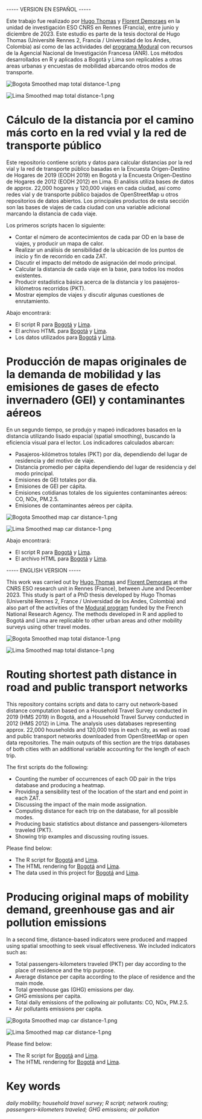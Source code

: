 ----- VERSION EN ESPAÑOL -----

Este trabajo fue realizado por [Hugo Thomas](https://perso.univ-rennes2.fr/hugo.thomas) y [Florent Demoraes](https://perso.univ-rennes2.fr/florent.demoraes) en la unidad de investigación ESO CNRS en Rennes (Francia), entre junio y diciembre de 2023. Este estudio es parte de la tesis doctoral de Hugo Thomas (Université Rennes 2, Francia / Universidad de los Andes, Colombia) así como de las actividades del [programa Modural](https://modural.hypotheses.org/le-projet-modural/el-proyecto) con recursos de la Agencial Nacional de Investigación Francesa (ANR). Los métodos desarrollados en R y aplicados a Bogotá y Lima son replicables a otras areas urbanas y encuestas de mobilidad abarcando otros modos de transporte.

![Bogota Smoothed map total distance-1.png](https://github.com/ESO-Rennes/Network_Routing_Mapping/blob/main/Bogota%20Smoothed%20map%20total%20distance-1.png)

![Lima Smoothed map total distance-1.png](https://github.com/ESO-Rennes/Network_Routing_Mapping/blob/main/Lima%20Smoothed%20map%20total%20distance-1.png)

# Cálculo de la distancia por el camino más corto en la red vvial y la red de transporte público

Este repositorio contiene scripts y datos para calcular distancias por la red vial y la red de transporte público basadas en la Encuesta Origen-Destino de Hogares de 2019 (EODH 2019) en Bogotá y la Encuesta Origen-Destino de Hogares de 2012 (EODH 2012) en Lima. El análisis utiliza bases de datos de approx. 22,000 hogares y 120,000 viajes en cada ciudad, así como redes vial y de transporte público bajados de OpenStreetMap u otros repositorios de datos abiertos. Los principales productos de esta sección son las bases de viajes de cada ciudad con una variable adicional marcando la distancia de cada viaje.

Los primeros scripts hacen lo siguiente:

* Contar el número de acontecimientos de cada par OD en la base de viajes, y producir un mapa de calor.
* Realizar un análisis de sensibilidad de la ubicación de los puntos de inicio y fin de recorrido en cada ZAT.
* Discutir el impacto del método de asignación del modo principal.
* Calcular la distancia de cada viaje en la base, para todos los modos existentes.
* Producir estadística básica acerca de la distancia y los pasajeros-kilómetros recorridos (PKT).
* Mostrar ejemplos de viajes y discutir algunas cuestiones de enrutamiento.

Abajo encontrará:

* El script R para [Bogotá](Bogota_Routing_Distance_4.Rmd) y [Lima](Lima_Routing_Distance_v2.Rmd).
* El archivo HTML para [Bogotá](https://htmlpreview.github.io/?https://github.com/ESO-Rennes/Network_Routing_Mapping/blob/main/Bogota_Routing_Distance_4.html) y [Lima](https://htmlpreview.github.io/?https://github.com/ESO-Rennes/Network_Routing_Mapping/blob/main/Lima_Routing_Distance_v2.html).
* Los datos utilizados para [Bogotá](https://bit.ly/42mtehp) y [Lima](https://bit.ly/3Ou7fzh).

# Producción de mapas originales de la demanda de mobilidad y las emisiones de gases de efecto invernadero (GEI) y contaminantes aéreos

En un segundo tiempo, se produjo y mapeó indicadores basados en la distancia utilizando lisado espacial (spatial smoothing), buscando la eficiencia visual para el lector. Los indicadores calculados abarcan:

* Pasajeros-kilómetros totales (PKT) por día, dependiendo del lugar de residencia y del motivo de viaje.
* Distancia promedio per cápita dependiendo del lugar de residencia y del modo principal.
* Emisiones de GEI totales por día.
* Emisiones de GEI per cápita.
* Emisiones cotidianas totales de los siguientes contaminantes aéreos: CO, NOx, PM.2.5.
* Emisiones de contaminantes aéreos per cápita.

![Bogota Smoothed map car distance-1.png](https://github.com/ESO-Rennes/Network_Routing_Mapping/blob/main/Bogota%20Smoothed%20map%20car%20distance-1.png)

![Lima Smoothed map car distance-1.png](https://github.com/ESO-Rennes/Network_Routing_Mapping/blob/main/Lima%20Smoothed%20map%20car%20distance-1.png)

Abajo encontrará:
* El script R para [Bogotá](Bogota_Distance_Mapping_EN.Rmd) y [Lima](Lima_Distance_Mapping_EN.Rmd).
* El archivo HTML para [Bogotá](https://htmlpreview.github.io/?https://github.com/ESO-Rennes/Network_Routing_Mapping/blob/main/Bogota_Distance_Mapping_EN.html) y [Lima](https://htmlpreview.github.io/?https://github.com/ESO-Rennes/Network_Routing_Mapping/blob/main/Lima_Distance_Mapping_EN.html).


----- ENGLISH VERSION -----

This work was carried out by [Hugo Thomas](https://perso.univ-rennes2.fr/hugo.thomas) and [Florent Demoraes](https://perso.univ-rennes2.fr/florent.demoraes) at the CNRS ESO research unit in Rennes (France), between June and December 2023. This study is part of a PhD thesis developed by Hugo Thomas (Université Rennes 2, France / Universidad de los Andes, Colombia) and also part of the activities of the [Modural program](https://modural.hypotheses.org/le-projet) funded by the French National Research Agency. The methods developed in R and applied to Bogotá and Lima are replicable to other urban areas and other mobility surveys using other travel modes.

![Bogota Smoothed map total distance-1.png](https://github.com/ESO-Rennes/Network_Routing_Mapping/blob/main/Bogota%20Smoothed%20map%20total%20distance-1.png)

![Lima Smoothed map total distance-1.png](https://github.com/ESO-Rennes/Network_Routing_Mapping/blob/main/Lima%20Smoothed%20map%20total%20distance-1.png)

# Routing shortest path distance in road and public transport networks

This repository contains scripts and data to carry out network-based distance computation based on a Household Travel Survey conducted in 2019 (HMS 2019) in Bogotá, and a Household Travel Survey conducted in 2012 (HMS 2012) in Lima. The analysis uses databases representing approx. 22,000 households and 120,000 trips in each city, as well as road and public transport networks downloaded from OpenStreetMap or open data repositories. The main outputs of this section are the trips databases of both cities with an additional variable accounting for the length of  each trip. 

The first scripts do the following:

* Counting the number of occurrences of each OD pair in the trips database and producing a heatmap.
* Providing a sensibility test of the location of the start and end point in each ZAT.
* Discussing the impact of the main mode assignation.
* Computing distance for each trip on the database, for all possible modes.
* Producing basic statistics about distance and passengers-kilometers traveled (PKT).
* Showing trip examples and discussing routing issues.

Please find below:

* The R script for [Bogotá](Bogota_Routing_Distance_4.Rmd) and [Lima](Lima_Routing_Distance_v2.Rmd).
* The HTML rendering for [Bogotá](https://htmlpreview.github.io/?https://github.com/ESO-Rennes/Network_Routing_Mapping/blob/main/Bogota_Routing_Distance_4.html) and [Lima](https://htmlpreview.github.io/?https://github.com/ESO-Rennes/Network_Routing_Mapping/blob/main/Lima_Routing_Distance_v2.html).
* The data used in this project for [Bogotá](https://bit.ly/42mtehp) and [Lima](https://bit.ly/3Ou7fzh).

# Producing original maps of mobility demand, greenhouse gas and air pollution emissions

In a second time, distance-based indicators were produced and mapped using spatial smoothing to seek visual effectiveness. We included indicators such as:

* Total passengers-kilometers traveled (PKT) per day according to the place of residence and the trip purpose.
* Average distance per capita according to the place of residence and the main mode.
* Total greenhouse gas (GHG) emissions per day.
* GHG emissions per capita.
* Total daily emissions of the pollowing air pollutants: CO, NOx, PM.2.5.
* Air pollutants emissions per capita.

![Bogota Smoothed map car distance-1.png](https://github.com/ESO-Rennes/Network_Routing_Mapping/blob/main/Bogota%20Smoothed%20map%20car%20distance-1.png)

![Lima Smoothed map car distance-1.png](https://github.com/ESO-Rennes/Network_Routing_Mapping/blob/main/Lima%20Smoothed%20map%20car%20distance-1.png)

 Please find below:
* The R script for [Bogotá](Bogota_Distance_Mapping_EN.Rmd) and [Lima](Lima_Distance_Mapping_EN.Rmd).
* The HTML rendering for [Bogotá](https://htmlpreview.github.io/?https://github.com/ESO-Rennes/Network_Routing_Mapping/blob/main/Bogota_Distance_Mapping_EN.html) and [Lima](https://htmlpreview.github.io/?https://github.com/ESO-Rennes/Network_Routing_Mapping/blob/main/Lima_Distance_Mapping_EN.html).


  
# Key words

_daily mobility; household travel survey; R script; network routing; passengers-kilometers traveled; GHG emissions; air pollution_

